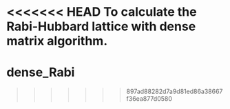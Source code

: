 <<<<<<< HEAD
To calculate the Rabi-Hubbard lattice with dense matrix algorithm.
=======
# dense_Rabi
>>>>>>> 897ad88282d7a9d81ed86a38667f36ea877d0580
